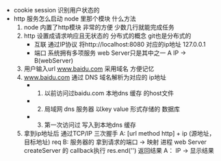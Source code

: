 - cookie  session
    识别用户状态的
- http 服务怎么启动
    node  里那个模块  什么方法
    1. node 内置了http模块  非常的方便 少数几行就能完成任务
    2. http 设置成请求响应且无状态的 
        分布式的概念  git也是分布式的
        - 互联 通过IP协议 将http://localhost:8080 对应的ip地址 127.0.0.1
        - 端口
            系统拥有多项服务 web Server只是其中之一
            A  IP -> B(webServer)
    3. 用户输入url  www.baidu.com 采用域名 方便记忆
    4. www.baidu.com 通过 DNS 域名解析为对应的 ip地址
        - 1. 以前访问过baidu.com
                本地dns 缓存 的host文件
        - 2. 局域网 dns 服务器
                以key value 形式存储的 数据库
        - 3. 第一次访问过 写入到本地dns 缓存
    5. 拿到ip地址后  通过TCP/IP  三次握手
        A: [url method http] + ip (源地址，目标地址) req
        B: 服务器的 拿到请求的端口 -> 映射 进程
            web Server createServer 的 callback执行 res.end('') 返回结果
        A： IP -> 显示结果
